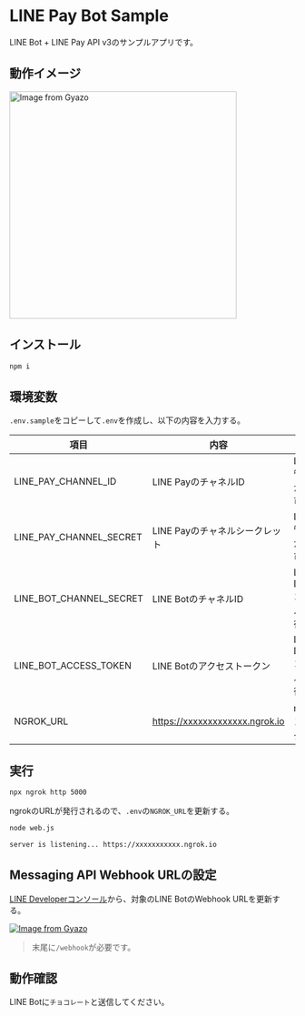 # LINE Pay Bot Sample

LINE Bot + LINE Pay API v3のサンプルアプリです。

## 動作イメージ

<a href="https://gyazo.com/5c053b684ff6a6fe2fbfab799a8d2e65"><img src="https://i.gyazo.com/5c053b684ff6a6fe2fbfab799a8d2e65.gif" alt="Image from Gyazo" width="400"/></a>

## インストール

```bash
npm i
```

## 環境変数

`.env.sample`をコピーして`.env`を作成し、以下の内容を入力する。

| 項目 | 内容 | 備考 |
| -- | -- | -- |
| LINE_PAY_CHANNEL_ID | LINE PayのチャネルID | LINE Pay管理画面から取得可能 |
| LINE_PAY_CHANNEL_SECRET | LINE Payのチャネルシークレット | LINE Pay管理画面から取得可能 |
| LINE_BOT_CHANNEL_SECRET | LINE BotのチャネルID | LINE Developerコンソールから取得可能 |
| LINE_BOT_ACCESS_TOKEN | LINE Botのアクセストークン | LINE Developerコンソールから取得可能 |
| NGROK_URL | https://xxxxxxxxxxxxx.ngrok.io | ngrokのトンネリングURL |

## 実行

```bash
npx ngrok http 5000
```

ngrokのURLが発行されるので、`.env`の`NGROK_URL`を更新する。

```bash
node web.js

server is listening... https://xxxxxxxxxxx.ngrok.io
```

## Messaging API Webhook URLの設定

[LINE Developerコンソール](https://developers.line.biz/ja/)から、対象のLINE BotのWebhook URLを更新する。

[![Image from Gyazo](https://i.gyazo.com/470de4ab810d1d3da0b84fc5ad1c6b46.png)](https://gyazo.com/470de4ab810d1d3da0b84fc5ad1c6b46)

> 末尾に`/webhook`が必要です。

## 動作確認

LINE Botに`チョコレート`と送信してください。
